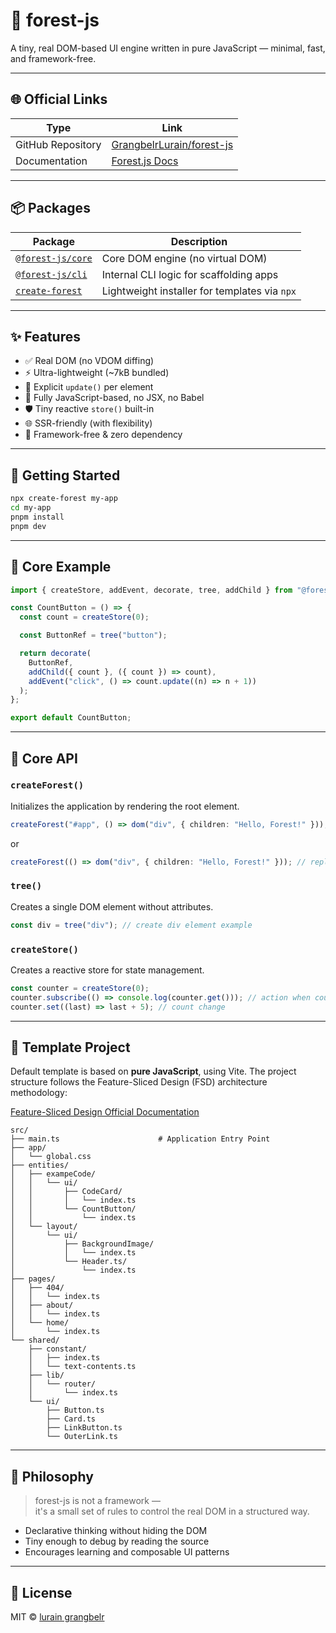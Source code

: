 # 🌲 forest-js

A tiny, real DOM-based UI engine written in pure JavaScript — minimal, fast, and framework-free.

---

## 🌐 Official Links

| Type              | Link                                                                      |
| ----------------- | ------------------------------------------------------------------------- |
| GitHub Repository | [GrangbelrLurain/forest-js](https://github.com/GrangbelrLurain/forest-js) |
| Documentation     | [Forest.js Docs](https://grangbelrlurain.github.io/forest-js/)            |

---

## 📦 Packages

| Package                                                            | Description                                   |
| ------------------------------------------------------------------ | --------------------------------------------- |
| [`@forest-js/core`](https://www.npmjs.com/package/@forest-js/core) | Core DOM engine (no virtual DOM)              |
| [`@forest-js/cli`](https://www.npmjs.com/package/@forest-js/cli)   | Internal CLI logic for scaffolding apps       |
| [`create-forest`](https://www.npmjs.com/package/create-forest)     | Lightweight installer for templates via `npx` |

---

## ✨ Features

- ✅ Real DOM (no VDOM diffing)
- ⚡ Ultra-lightweight (~7kB bundled)
- 🔁 Explicit `update()` per element
- 🧠 Fully JavaScript-based, no JSX, no Babel
- 🛡 Tiny reactive `store()` built-in
- 🌐 SSR-friendly (with flexibility)
- 🧰 Framework-free & zero dependency

---

## 🚀 Getting Started

```bash
npx create-forest my-app
cd my-app
pnpm install
pnpm dev
```

---

## 🧩 Core Example

```ts
import { createStore, addEvent, decorate, tree, addChild } from "@forest-js/core";

const CountButton = () => {
  const count = createStore(0);

  const ButtonRef = tree("button");

  return decorate(
    ButtonRef,
    addChild({ count }, ({ count }) => count),
    addEvent("click", () => count.update((n) => n + 1))
  );
};

export default CountButton;
```

---

## 🌳 Core API

### `createForest()`

Initializes the application by rendering the root element.

```ts
createForest("#app", () => dom("div", { children: "Hello, Forest!" })); // start in target element
```

or

```ts
createForest(() => dom("div", { children: "Hello, Forest!" })); // replace all html
```

### `tree()`

Creates a single DOM element without attributes.

```ts
const div = tree("div"); // create div element example
```

### `createStore()`

Creates a reactive store for state management.

```ts
const counter = createStore(0);
counter.subscribe(() => console.log(counter.get())); // action when counter change
counter.set((last) => last + 5); // count change
```

---

## 📁 Template Project

Default template is based on **pure JavaScript**, using Vite. The project structure follows the Feature-Sliced Design (FSD) architecture methodology:

[Feature-Sliced Design Official Documentation](https://feature-sliced.github.io/documentation/)

```
src/
├── main.ts                      # Application Entry Point
├── app/
│   └── global.css
├── entities/
│   ├── exampeCode/
│   │   └── ui/
│   │       ├── CodeCard/
│   │       │   └── index.ts
│   │       └── CountButton/
│   │           └── index.ts
│   └── layout/
│       └── ui/
│           ├── BackgroundImage/
│           │   └── index.ts
│           └── Header.ts/
│               └── index.ts
├── pages/
│   ├── 404/
│   │   └── index.ts
│   ├── about/
│   │   └── index.ts
│   └── home/
│       └── index.ts
└── shared/
    ├── constant/
    │   ├── index.ts
    │   └── text-contents.ts
    ├── lib/
    │   └── router/
    │       └── index.ts
    └── ui/
        ├── Button.ts
        ├── Card.ts
        ├── LinkButton.ts
        └── OuterLink.ts
```

---

## 📖 Philosophy

> forest-js is not a framework —  
> it's a small set of rules to control the real DOM in a structured way.

- Declarative thinking without hiding the DOM
- Tiny enough to debug by reading the source
- Encourages learning and composable UI patterns

---

## 📄 License

MIT © [lurain grangbelr](https://github.com/lurainGrangbelr)
